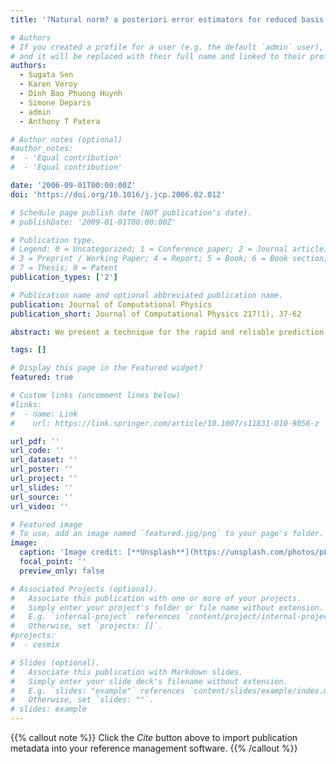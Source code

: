 ```yaml
---
title: '?Natural norm? a posteriori error estimators for reduced basis approximations'

# Authors
# If you created a profile for a user (e.g. the default `admin` user), write the username (folder name) here
# and it will be replaced with their full name and linked to their profile.
authors:  
  - Sugata Sen
  - Karen Veroy
  - Dinh Bao Phuong Huynh
  - Simone Deparis
  - admin
  - Anthony T Patera

# Author notes (optional)
#author_notes:
#  - 'Equal contribution'
#  - 'Equal contribution'

date: '2006-09-01T00:00:00Z'
doi: 'https://doi.org/10.1016/j.jcp.2006.02.012'

# Schedule page publish date (NOT publication's date).
# publishDate: '2009-01-01T00:00:00Z'

# Publication type.
# Legend: 0 = Uncategorized; 1 = Conference paper; 2 = Journal article;
# 3 = Preprint / Working Paper; 4 = Report; 5 = Book; 6 = Book section;
# 7 = Thesis; 8 = Patent
publication_types: ['2']

# Publication name and optional abbreviated publication name.
publication: Journal of Computational Physics
publication_short: Journal of Computational Physics 217(1), 37-62

abstract: We present a technique for the rapid and reliable prediction of linear-functional outputs of coercive and non-coercive linear elliptic partial differential equations with affine parameter dependence. The essential components are (i) rapidly convergent global reduced basis approximations ? (Galerkin) projection onto a space WN spanned by solutions of the governing partial differential equation at N judiciously selected points in parameter space; (ii) a posteriori error estimation ? relaxations of the error-residual equation that provide inexpensive yet sharp bounds for the error in the outputs of interest; and (iii) offline/online computational procedures ? methods which decouple the generation and projection stages of the approximation process. The operation count for the online stage ? in which, given a new parameter value, we calculate the output of interest and associated error bound ? depends only on N (typically very small) and the parametric complexity of the problem. In this paper we propose a new ?natural norm? formulation for our reduced basis error estimation framework that (a) greatly simplifies and improves our inf?sup lower bound construction (offline) and evaluation (online) ? a critical ingredient of our a posteriori error estimators; and (b) much better controls ? significantly sharpens ? our output error bounds, in particular (through deflation) for parameter values corresponding to nearly singular solution behavior. We apply the method to two illustrative problems a coercive Laplacian heat conduction problem ? which becomes singular as the heat transfer coefficient tends to zero; and a non-coercive Helmholtz acoustics problem ? which becomes singular as we approach resonance. In both cases, we observe very economical and sharp construction of the requisite natural-norm inf?sup lower bound; rapid convergence of the reduced basis approximation; reasonable effectivities (even for near-singular behavior) for our deflated output error estimators; and significant ? several order of magnitude ? (online) computational savings relative to standard finite element procedures.

tags: []

# Display this page in the Featured widget?
featured: true

# Custom links (uncomment lines below)
#links:
#  - name: Link
#    url: https://link.springer.com/article/10.1007/s11831-010-9056-z

url_pdf: ''
url_code: ''
url_dataset: ''
url_poster: ''
url_project: ''
url_slides: ''
url_source: ''
url_video: ''

# Featured image
# To use, add an image named `featured.jpg/png` to your page's folder.
image:
  caption: 'Image credit: [**Unsplash**](https://unsplash.com/photos/pLCdAaMFLTE)'
  focal_point: ''
  preview_only: false

# Associated Projects (optional).
#   Associate this publication with one or more of your projects.
#   Simply enter your project's folder or file name without extension.
#   E.g. `internal-project` references `content/project/internal-project/index.md`.
#   Otherwise, set `projects: []`.
#projects:
#  - cesmix

# Slides (optional).
#   Associate this publication with Markdown slides.
#   Simply enter your slide deck's filename without extension.
#   E.g. `slides: "example"` references `content/slides/example/index.md`.
#   Otherwise, set `slides: ""`.
# slides: example
---
```


{{% callout note %}}
Click the _Cite_ button above to import publication metadata into your reference management software.
{{% /callout %}}
